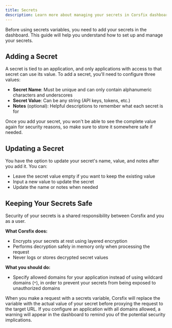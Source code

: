 ```yaml
---
title: Secrets
description: Learn more about managing your secrets in Corsfix dashboard.
---
```


Before using secrets variables, you need to add your secrets in the dashboard. This guide will help you understand how to set up and manage your secrets.

## Adding a Secret

A secret is tied to an application, and only applications with access to that secret can use its value.
To add a secret, you'll need to configure three values:

- **Secret Name**: Must be unique and can only contain alphanumeric characters and underscores
- **Secret Value**: Can be any string (API keys, tokens, etc.)
- **Notes** (optional): Helpful descriptions to remember what each secret is for

Once you add your secret, you won't be able to see the complete value again for security reasons, so make sure to store it somewhere safe if needed.

## Updating a Secret

You have the option to update your secret's name, value, and notes after you add it.
You can:

- Leave the secret value empty if you want to keep the existing value
- Input a new value to update the secret
- Update the name or notes when needed

## Keeping Your Secrets Safe

Security of your secrets is a shared responsibility between Corsfix and you as a user.

**What Corsfix does:**

- Encrypts your secrets at rest using layered encryption
- Performs decryption safely in memory only when processing the request
- Never logs or stores decrypted secret values

**What you should do:**

- Specify allowed domains for your application instead of using wildcard domains (`*`), in order to prevent your secrets from being exposed to unauthorized domains

When you make a request with a secrets variable, Corsfix will replace the variable with the actual value of your secret before proxying the request to the target URL. If you configure an application with all domains allowed, a warning will appear in the dashboard to remind you of the potential security implications.
